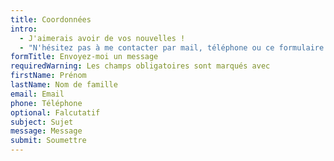 ```yaml
---
title: Coordonnées
intro:
  - J'aimerais avoir de vos nouvelles !
  - "N'hésitez pas à me contacter par mail, téléphone ou ce formulaire."
formTitle: Envoyez-moi un message
requiredWarning: Les champs obligatoires sont marqués avec
firstName: Prénom
lastName: Nom de famille
email: Email
phone: Téléphone
optional: Falcutatif
subject: Sujet
message: Message
submit: Soumettre
---
```

